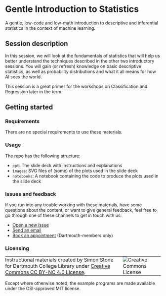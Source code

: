 # Gentle Introduction to Statistics

A gentle, low-code and low-math introduction to descriptive and inferential statistics in the context of machine learning.

## Session description
In this session, we will look at the fundamentals of statistics that will help us better understand the techniques described in the other two introductory sessions. You will gain (or refresh) knowledge on basic descriptive statistics, as well as probability distributions and what it all means for how AI sees the world.

This session is a great primer for the workshops on Classification and Regression later in the term.

## Getting started

### Requirements
There are no special requirements to use these materials.

### Usage
The repo has the following structure:
- `ppt`: The slide deck with instructions and explanations
- `images`: SVG files of (some) of the plots used in the slide deck
- `notebooks`: A notebook containing the code to produce the plots used in the slide deck

### Issues and feedback
If you run into any trouble working with these materials, have some questions about the content, or want to give general feedback, feel free to go through one of these channels to get in touch with us:
- [Open a new issue](https://git.dartmouth.edu/lib-digital-strategies/RDS/workshops/data-science/gentle-intro-to-statistics/-/issues)
- [Send an email](mailto:simon.stone@dartmouth.edu)
- [Book an appointment](https://dartgo.org/meetwithsimon) (Dartmouth-members only)


### Licensing
<table>
<tbody>
  <tr>
    <td style="padding:0px;border-width:0px;vertical-align:center">
    Instructional materials created by Simon Stone for Dartmouth College Library under <a href="https://creativecommons.org/licenses/by/4.0/">Creative Commons CC BY-NC 4.0 License</a>.
    </td>
    <td style="padding:0 0 0 1em;border-width:0px;vertical-align:center"><img alt="Creative Commons License" src="https://i.creativecommons.org/l/by/4.0/88x31.png"/></td>
  </tr>
</tbody>
</table>

Except where otherwise noted, the example programs are made available under the OSI-approved MIT license.
